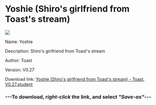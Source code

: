 # Yoshie (Shiro's girlfriend from Toast's stream)

<img src = "https://raw.githubusercontent.com/Arbiter1223/Koukou-Gurashi-Custom-Students/master/Students/Files/Yoshie%20(Shiro's%20girlfriend%20from%20Toast's%20stream).png">

Name: Yoshie

Description: Shiro's girlfriend from Toast's stream

Author: Toast

Version: V0.27

Download link: <a href="https://raw.githubusercontent.com/Arbiter1223/Koukou-Gurashi-Custom-Students/master/Students/Files/Yoshie%20(Shiro's%20girlfriend%20from%20Toast's%20stream)%20-%20Toast%2C%20V0.27.student">Yoshie (Shiro's girlfriend from Toast's stream) - Toast, V0.27.student</a>

### ---**To download, _right-click_ the link, and select _"Save-as"_**---

